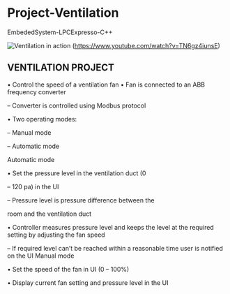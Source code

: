 # Project-Ventilation
EmbededSystem-LPCExpresso-C++

![Ventilation in action](https://i9.ytimg.com/vi/TN6gz4iunsE/default.jpg?v=59f8c572&sqp=CLSX488F&rs=AOn4CLBb2_hrZVtKH8MhXLeZb_Hwabt0-w)
(https://www.youtube.com/watch?v=TN6gz4iunsE)

## VENTILATION PROJECT

• Control the speed of a ventilation fan
• Fan is connected to an ABB frequency
converter

– Converter is controlled using Modbus protocol

• Two operating modes:

– Manual mode

– Automatic mode

Automatic mode

• Set the pressure level in the ventilation duct (0

– 120 pa) in the UI

– Pressure level is pressure difference between the

room and the ventilation duct

• Controller measures pressure level and keeps
the level at the required setting by adjusting
the fan speed

– If required level can’t be reached within a
reasonable time user is notified on the UI
Manual mode

• Set the speed of the fan in UI (0 – 100%)

• Display current fan setting and pressure level
in the UI

 
